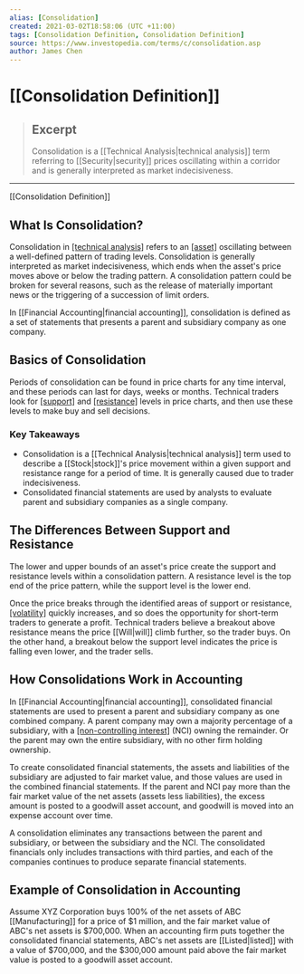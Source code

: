 ```yaml
---
alias: [Consolidation]
created: 2021-03-02T18:58:06 (UTC +11:00)
tags: [Consolidation Definition, Consolidation Definition]
source: https://www.investopedia.com/terms/c/consolidation.asp
author: James Chen
---
```


# [[Consolidation Definition]]

> ## Excerpt
> Consolidation is a [[Technical Analysis|technical analysis]] term referring to [[Security|security]] prices oscillating within a corridor and is generally interpreted as market indecisiveness.

---

[[Consolidation Definition]]
## What Is Consolidation?

Consolidation in [[technical analysis]](https://www.investopedia.com/terms/t/technicalanalysis.asp) refers to an [[asset]](https://www.investopedia.com/terms/a/asset.asp) oscillating between a well-defined pattern of trading levels. Consolidation is generally interpreted as market indecisiveness, which ends when the asset's price moves above or below the trading pattern. A consolidation pattern could be broken for several reasons, such as the release of materially important news or the triggering of a succession of limit orders.

In [[Financial Accounting|financial accounting]], consolidation is defined as a set of statements that presents a parent and subsidiary company as one company.

## Basics of Consolidation

Periods of consolidation can be found in price charts for any time interval, and these periods can last for days, weeks or months. Technical traders look for [[support]](https://www.investopedia.com/terms/s/support.asp) and [[resistance]](https://www.investopedia.com/terms/r/resistance.asp) levels in price charts, and then use these levels to make buy and sell decisions.

### Key Takeaways

-   Consolidation is a [[Technical Analysis|technical analysis]] term used to describe a [[Stock|stock]]'s price movement within a given support and resistance range for a period of time. It is generally caused due to trader indecisiveness.
-   Consolidated financial statements are used by analysts to evaluate parent and subsidiary companies as a single company.

## The Differences Between Support and Resistance

The lower and upper bounds of an asset's price create the support and resistance levels within a consolidation pattern. A resistance level is the top end of the price pattern, while the support level is the lower end.

Once the price breaks through the identified areas of support or resistance, [[volatility]](https://www.investopedia.com/terms/v/[[Volatility|volatility]].asp) quickly increases, and so does the opportunity for short-term traders to generate a profit. Technical traders believe a breakout above resistance means the price [[Will|will]] climb further, so the trader buys. On the other hand, a breakout below the support level indicates the price is falling even lower, and the trader sells.

## How Consolidations Work in Accounting

In [[Financial Accounting|financial accounting]], consolidated financial statements are used to present a parent and subsidiary company as one combined company. A parent company may own a majority percentage of a subsidiary, with a [[non-controlling interest]](https://www.investopedia.com/terms/n/noncontrolling_interest.asp) (NCI) owning the remainder. Or the parent may own the entire subsidiary, with no other firm holding ownership.

To create consolidated financial statements, the assets and liabilities of the subsidiary are adjusted to fair market value, and those values are used in the combined financial statements. If the parent and NCI pay more than the fair market value of the net assets (assets less liabilities), the excess amount is posted to a goodwill asset account, and goodwill is moved into an expense account over time.

A consolidation eliminates any transactions between the parent and subsidiary, or between the subsidiary and the NCI. The consolidated financials only includes transactions with third parties, and each of the companies continues to produce separate financial statements.

## Example of Consolidation in Accounting

Assume XYZ Corporation buys 100% of the net assets of ABC [[Manufacturing]] for a price of $1 million, and the fair market value of ABC's net assets is $700,000. When an accounting firm puts together the consolidated financial statements, ABC's net assets are [[Listed|listed]] with a value of $700,000, and the $300,000 amount paid above the fair market value is posted to a goodwill asset account.
